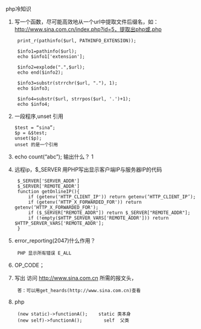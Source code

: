 php冷知识

1. 写一个函数，尽可能高效地从一个url中提取文件后缀名，如：http://www.sina.com.cn/index.php?id=5，提取出php或.php
	
		print_r(pathinfo($url, PATHINFO_EXTENSION));

    	$info1=pathinfo($url);
    	echo $info1['extension'];

    	$info2=explode(".",$url);
    	echo end($info2);

    	$info3=substr(strrchr($url, "."), 1);
    	echo $info3;

    	$info4=substr($url, strrpos($url, '.')+1);
    	echo $info4;


2.  一段程序,unset 引用
	    
	    $test = “sina”;
    	$p = &$test;
    	unset($p);
    	unset 的是一个引用

3. echo count(“abc”); 输出什么？    1


4. 远程ip，$_SERVER 用PHP写出显示客户端IP与服务器IP的代码
    
        $_SERVER['SERVER_ADDR']
        $_SERVER['REMOTE_ADDR']
        function getOnlineIP(){
            if (getenv('HTTP_CLIENT_IP')) return getenv(‘HTTP_CLIENT_IP’);
            if (getenv(‘HTTP_X_FORWARDED_FOR')) return getenv(‘HTTP_X_FORWARDED_FOR');
            if ($_SERVER["REMOTE_ADDR"]) return $_SERVER["REMOTE_ADDR"];
            if (!empty($HTTP_SERVER_VARS['REMOTE_ADDR'])) return $HTTP_SERVER_VARS['REMOTE_ADDR'];
        }

5. error_reporting(2047)什么作用？

        PHP 显示所有错误 E_ALL

6. OP_CODE；

7. 写出 访问 http://www.sina.com.cn 所需的报文头，	
		
		答：可以用get_heards(http://www.sina.com.cn)查看
		
8. php 
		
		(new static)->functionA();    static 类本身
		(new self)->functionA();		self  父类

